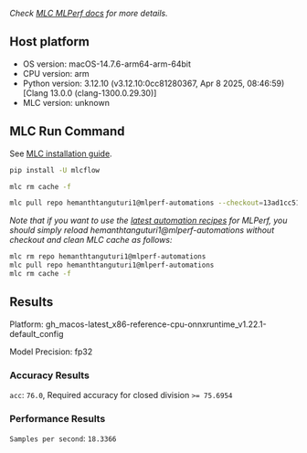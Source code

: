 *Check [MLC MLPerf docs](https://docs.mlcommons.org/inference) for more details.*

## Host platform

* OS version: macOS-14.7.6-arm64-arm-64bit
* CPU version: arm
* Python version: 3.12.10 (v3.12.10:0cc81280367, Apr  8 2025, 08:46:59) [Clang 13.0.0 (clang-1300.0.29.30)]
* MLC version: unknown

## MLC Run Command

See [MLC installation guide](https://docs.mlcommons.org/inference/install/).

```bash
pip install -U mlcflow

mlc rm cache -f

mlc pull repo hemanthtanguturi1@mlperf-automations --checkout=13ad1cc511a9e396f82d0b4ef26ed0fd63778b03


```
*Note that if you want to use the [latest automation recipes](https://docs.mlcommons.org/inference) for MLPerf,
 you should simply reload hemanthtanguturi1@mlperf-automations without checkout and clean MLC cache as follows:*

```bash
mlc rm repo hemanthtanguturi1@mlperf-automations
mlc pull repo hemanthtanguturi1@mlperf-automations
mlc rm cache -f

```

## Results

Platform: gh_macos-latest_x86-reference-cpu-onnxruntime_v1.22.1-default_config

Model Precision: fp32

### Accuracy Results 
`acc`: `76.0`, Required accuracy for closed division `>= 75.6954`

### Performance Results 
`Samples per second`: `18.3366`
